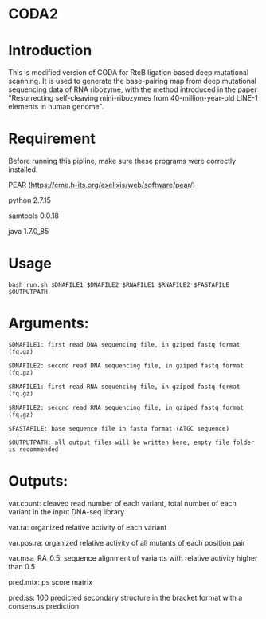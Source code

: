 # CODA2

# Introduction
This is modified version of CODA for RtcB ligation based deep mutational scanning. It is used to generate the base-pairing map from deep mutational sequencing data of RNA ribozyme, with the method introduced in the paper "Resurrecting self-cleaving mini-ribozymes from 40-million-year-old LINE-1 elements in human genome".

# Requirement

Before running this pipline, make sure these programs were correctly installed.

  PEAR (https://cme.h-its.org/exelixis/web/software/pear/)
  
  python 2.7.15
  
  samtools 0.0.18
  
  java 1.7.0_85


# Usage

  `bash run.sh $DNAFILE1 $DNAFILE2 $RNAFILE1 $RNAFILE2 $FASTAFILE $OUTPUTPATH`

# Arguments:
  
  ```
  $DNAFILE1: first read DNA sequencing file, in gziped fastq format (fq.gz)
  
  $DNAFILE2: second read DNA sequencing file, in gziped fastq format (fq.gz)
  
  $RNAFILE1: first read RNA sequencing file, in gziped fastq format (fq.gz)
  
  $RNAFILE2: second read RNA sequencing file, in gziped fastq format (fq.gz)
  
  $FASTAFILE: base sequence file in fasta format (ATGC sequence)
  
  $OUTPUTPATH: all output files will be written here, empty file folder is recommended
```

# Outputs:

  var.count: cleaved read number of each variant, total number of each variant in the input DNA-seq library
  
  var.ra: organized relative activity of each variant
  
  var.pos.ra: organized relative activity of all mutants of each position pair
  
  var.msa_RA_0.5: sequence alignment of variants with relative activity higher than 0.5
  
  pred.mtx: ps score matrix
  
  pred.ss: 100 predicted secondary structure in the bracket format with a consensus prediction
  
